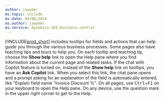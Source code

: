 ```yaml
---
author: jswymer
ms.topic: include
ms.date: 04/08/2024
ms.author: jswymer
ms.service: dynamics-365-business-central
---
```

[!INCLUDE[prod_short](prod_short.md)] includes tooltips for fields and actions that can help guide you through the various business processes. Some pages also have teaching tips and tours to help you. On each tooltip and teaching tip, choose the **Show help** link to open the Help pane where you find information about the current page and related tasks. If the chat with Copilot feature is turned on, instead of the **Show help** link on tooltips, you have an **Ask Copilot** link. When you select this link, the chat pane opens and a prompt asking for an explanation of the field is automatically entered, like "Explain field name "Invoice Discount %". On all pages, use <kbd>Ctrl</kbd>+<kbd>F1</kbd> on your keyboard to open the Help pane. On any device, use the question mark in the upper right corner to get to the Help.  
